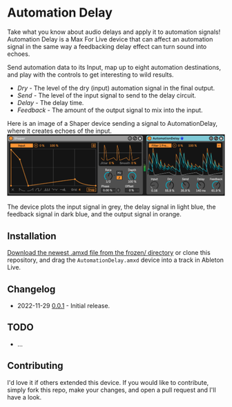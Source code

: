 # Automation Delay

Take what you know about audio delays and apply it to automation signals! Automation Delay is a Max For Live device that can affect an automation signal in the same way a feedbacking delay effect can turn sound into echoes.

Send automation data to its Input, map up to eight automation destinations, and play with the controls to get interesting to wild results.

* *Dry* - The level of the dry (input) automation signal in the final output.
* *Send* - The level of the input signal to send to the delay circuit.
* *Delay* - The delay time.
* *Feedback* - The amount of the output signal to mix into the input.

Here is an image of a Shaper device sending a signal to AutomationDelay, where it creates echoes of the input.
![How it Looks](images/device.png)

The device plots the input signal in grey, the delay signal in light blue, the feedback signal in dark blue, and the output signal in orange.

## Installation

[Download the newest .amxd file from the frozen/ directory](https://github.com/zsteinkamp/m4l-zs-AutomationDelay/tree/main/frozen/) or clone this repository, and drag the `AutomationDelay.amxd` device into a track in Ableton Live.

## Changelog

* 2022-11-29 [0.0.1](https://github.com/zsteinkamp/m4l-zs-AutomationDelay/raw/main/frozen/AutomationDelay-0.0.1.amxd) - Initial release.

## TODO

* ...

## Contributing

I'd love it if others extended this device. If you would like to contribute, simply fork this repo, make your changes, and open a pull request and I'll have a look.
